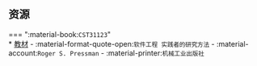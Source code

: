 ## 资源  
=== ":material-book:`CST31123`"  
    * [教材](https://api.mir6.com/api/lanzou?url=https://cqu-openlib.lanzout.com/i90qH29s2e9a&down=true) - :material-format-quote-open:`软件工程 实践者的研究方法` - :material-account:`Roger S. Pressman` - :material-printer:`机械工业出版社`  